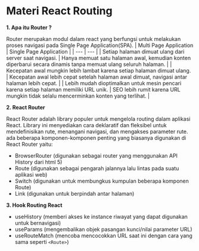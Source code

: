 # Materi React Routing 

**1. Apa itu Router ?**

Router merupakan modul dalam react yang berfungsi untuk melakukan proses navigasi pada Single Page Application(SPA).
| Multi Page Application  | Single Page Application |
| --- | --- |
| Setiap halaman dimuat ulang dari server saat navigasi. | Hanya memuat satu halaman awal, kemudian konten diperbarui secara dinamis tanpa memuat ulang seluruh halaman. |
| Kecepatan awal mungkin lebih lambat karena setiap halaman dimuat ulang. | Kecepatan awal lebih cepat setelah halaman awal dimuat, navigasi antar halaman lebih cepat. |
| Lebih mudah dioptimalkan untuk mesin pencari karena setiap halaman memiliki URL unik. | SEO lebih rumit karena URL mungkin tidak selalu mencerminkan konten yang terlihat. |

**2. React Router**

React Router adalah library populer untuk mengelola routing dalam aplikasi React. Library ini menyediakan cara deklaratif dan fleksibel untuk mendefinisikan rute, menangani navigasi, dan mengakses parameter rute. ada beberapa komponen-komponen penting yang biasanya digunakan di React Router yaitu:
- BrowserRouter (digunakan sebagai router yang menggunakan API History dari html 5)
- Route (digunakan sebagai pengarah jalannya lalu lintas pada suatu aplikasi web)
- Switch (digunakan untuk membungkus kumpulan beberapa komponen Route)
- Link (digunakan untuk berpindah antar halaman)

**3. Hook Routing React**
- useHistory (memberi akses ke instance riwayat yang dapat digunakan untuk bernavigasi)
- useParams (mengembalikan objek pasangan kunci/nilai parameter URL)
- useRouteMatch (mencoba mencocokkan URL saat ini dengan cara yang sama seperti `<Route>`)